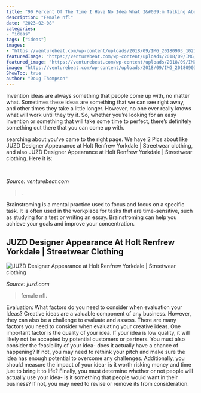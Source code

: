 ```yaml
---
title: "90 Percent Of The Time I Have No Idea What I&#039;m Talking About Movie - Female Nfl"
description: "Female nfl"
date: "2023-02-08"
categories:
- "ideas"
tags: ["ideas"]
images:
- "https://venturebeat.com/wp-content/uploads/2018/09/IMG_20180903_102707-1.jpg?w=757"
featuredImage: "https://venturebeat.com/wp-content/uploads/2018/09/IMG_20180903_102707-1.jpg?w=757"
featured_image: "https://venturebeat.com/wp-content/uploads/2018/09/IMG_20180903_102707-1.jpg?w=757"
image: "https://venturebeat.com/wp-content/uploads/2018/09/IMG_20180903_102707-1.jpg?w=757"
ShowToc: true
author: "Doug Thompson"
---
```



Invention ideas are always something that people come up with, no matter what. Sometimes these ideas are something that we can see right away, and other times they take a little longer. However, no one ever really knows what will work until they try it. So, whether you’re looking for an easy invention or something that will take some time to perfect, there’s definitely something out there that you can come up with.

	

		
searching about  you've came to the right page. We have 2 Pics about  like JUZD Designer Appearance at Holt Renfrew Yorkdale | Streetwear clothing,  and also JUZD Designer Appearance at Holt Renfrew Yorkdale | Streetwear clothing. Here it is:
		
    
## 

<img loading=lazy src="https://venturebeat.com/wp-content/uploads/2018/09/IMG_20180903_102707-1.jpg?w=757" onerror="this.onerror=null;this.src='https://tse3.mm.bing.net/th?id=OIP.Dnhhdm2edEw4m6F1HTB_ZgHaF3&amp;pid=15.1';" alt="">

_Source: venturebeat.com_

>. 

	

Brainstroming is a mental practice used to focus and focus on a specific task. It is often used in the workplace for tasks that are time-sensitive, such as studying for a test or writing an essay. Brainstroming can help you achieve your goals and improve your concentration.

    
## JUZD Designer Appearance At Holt Renfrew Yorkdale | Streetwear Clothing

<img loading=lazy src="http://1.bp.blogspot.com/_O96JA2G5zFY/SOxEeR_h89I/AAAAAAAAAQE/YLeenzR-rCc/s400/female-juzd-bag.png" onerror="this.onerror=null;this.src='https://tse3.mm.bing.net/th?id=OIP.Dc0xbKIxk7gvLLiGP60zdAAAAA&amp;pid=15.1';" alt="JUZD Designer Appearance at Holt Renfrew Yorkdale | Streetwear clothing">

_Source: juzd.com_

>female nfl. 

	

Evaluation: What factors do you need to consider when evaluation your Ideas?
Creative ideas are a valuable component of any business. However, they can also be a challenge to evaluate and assess. There are many factors you need to consider when evaluating your creative ideas. 
One important factor is the quality of your idea. If your idea is low quality, it will likely not be accepted by potential customers or partners. You must also consider the feasibility of your idea- does it actually have a chance of happening? If not, you may need to rethink your pitch and make sure the idea has enough potential to overcome any challenges. Additionally, you should measure the impact of your idea- is it worth risking money and time just to bring it to life? Finally, you must determine whether or not people will actually use your idea- is it something that people would want in their business? If not, you may need to revise or remove its from consideration.


